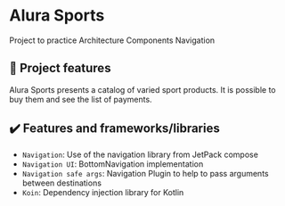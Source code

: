 # Alura Sports

Project to practice Architecture Components Navigation

## 🔨 Project features

Alura Sports presents a catalog of varied sport products. It is possible to buy them and see the list of payments. 

## ✔️ Features and frameworks/libraries

- `Navigation`: Use of the navigation library from JetPack compose
- `Navigation UI`: BottomNavigation implementation
- `Navigation safe args`: Navigation Plugin to help to pass arguments between destinations
- `Koin`: Dependency injection library for Kotlin
